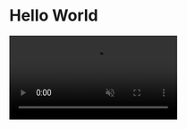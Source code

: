 # Hello World
<video autoplay loop muted playsinline>
  <source src="a.mp4" type="video/mp4">
</video>

